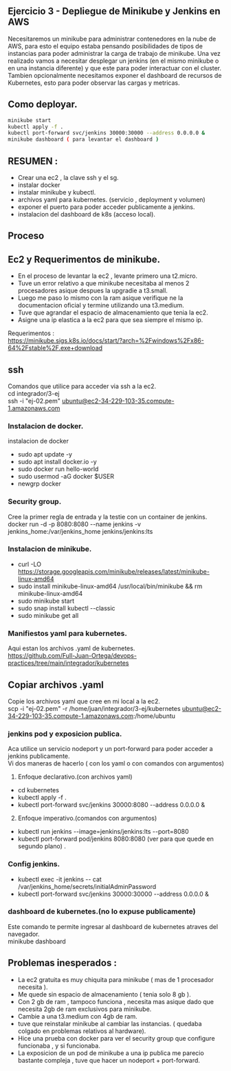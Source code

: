 ## Ejercicio 3 - Depliegue de Minikube y Jenkins en AWS
Necesitaremos un minikube para administrar contenedores en la nube de AWS, para esto el equipo estaba pensando posibilidades de tipos
de instancias para poder administrar la carga de trabajo de minikube.
Una vez realizado vamos a necesitar desplegar un jenkins (en el mismo minikube o en una instancia diferente) y que este para poder
interactuar con el cluster.
Tambien opcionalmente necesitamos exponer el dashboard de recursos de Kubernetes, esto para poder observar las cargas y metricas.

## Como deployar.
```bash
minikube start
kubectl apply -f .
kubectl port-forward svc/jenkins 30000:30000 --address 0.0.0.0 &
minikube dashboard ( para levantar el dashboard )
```

## RESUMEN :
- Crear una ec2 , la clave ssh y el sg.
- instalar docker
- instalar minikube y kubectl.
- archivos yaml para kubernetes. (servicio , deployment y volumen)
- exponer el puerto para poder acceder publicamente a jenkins.
- instalacion del dashboard de k8s (acceso local).



## Proceso
## Ec2 y Requerimentos de minikube.

* En el proceso de levantar la ec2 , levante primero una t2.micro.
* Tuve un error relativo a que minikube necesitaba al menos 2 procesadores asique despues la upgradie a t3.small.
* Luego me paso lo mismo con la ram asique verifique ne la documentacion oficial y termine utilizando una t3.medium.
* Tuve que agrandar el espacio de almacenamiento que tenia la ec2.
* Asigne una ip elastica a la ec2 para que sea siempre el mismo ip.

Requerimentos :  
<https://minikube.sigs.k8s.io/docs/start/?arch=%2Fwindows%2Fx86-64%2Fstable%2F.exe+download>
 


## ssh
Comandos que utilice para acceder via ssh a la ec2.  
cd integrador/3-ej  
ssh -i "ej-02.pem" ubuntu@ec2-34-229-103-35.compute-1.amazonaws.com  

### Instalacion de docker.
instalacion de docker
- sudo apt update -y
- sudo apt install docker.io -y
- sudo docker run hello-world
- sudo usermod -aG docker $USER
- newgrp docker

### Security group.
Cree la primer regla de entrada y la testie con un container de jenkins.  
docker run -d -p 8080:8080 --name jenkins -v jenkins_home:/var/jenkins_home jenkins/jenkins:lts

### Instalacion de minikube.
- curl -LO https://storage.googleapis.com/minikube/releases/latest/minikube-linux-amd64
- sudo install minikube-linux-amd64 /usr/local/bin/minikube && rm minikube-linux-amd64
- sudo minikube start
- sudo snap install kubectl --classic
- sudo minikube get all

### Manifiestos yaml para kubernetes.
Aqui estan los archivos .yaml de kubernetes.  
<https://github.com/Full-Juan-Ortega/devops-practices/tree/main/integrador/kubernetes>

## Copiar archivos .yaml
Copie los archivos yaml que cree en mi local a la ec2.  
scp -i "ej-02.pem" -r /home/juan/integrador/3-ej/kubernetes ubuntu@ec2-34-229-103-35.compute-1.amazonaws.com:/home/ubuntu


### jenkins pod y exposicion publica.
Aca utilice un servicio nodeport y un port-forward para poder acceder a jenkins publicamente.  
Vi dos maneras de hacerlo ( con los yaml o con comandos con argumentos)  
1. Enfoque declarativo.(con archivos yaml)  
- cd kubernetes
- kubectl apply -f .
- kubectl port-forward svc/jenkins 30000:8080 --address 0.0.0.0 &
2. Enfoque imperativo.(comandos con argumentos)  
- kubectl run jenkins --image=jenkins/jenkins:lts --port=8080
- kubectl port-forward pod/jenkins 8080:8080 (ver para que quede en segundo plano)
.

### Config jenkins.

- kubectl exec -it jenkins -- cat /var/jenkins_home/secrets/initialAdminPassword
- kubectl port-forward svc/jenkins 30000:30000 --address 0.0.0.0 &


### dashboard de kubernetes.(no lo expuse publicamente)
Este comando te permite ingresar al dashboard de kubernetes atraves del navegador.  
minikube dashboard


## Problemas inesperados : 
- La ec2 gratuita es muy chiquita para minikube ( mas de 1 procesador necesita ).  
- Me quede sin espacio de almacenamiento ( tenia solo 8 gb ).  
- Con 2 gb de ram , tampoco funciona , necesita mas asique dado que necesita 2gb de ram exclusivos para minikube.  
- Cambie a una t3.medium con 4gb de ram.  
- tuve que reinstalar minikube al cambiar las instancias. ( quedaba colgado en problemas relativos al hardware).  
- Hice una prueba con docker para ver el security group que configure funcionaba , y si funcionaba.  
- La exposicion de un pod de minikube a una ip publica me parecio bastante compleja , tuve que hacer un nodeport + port-forward.

